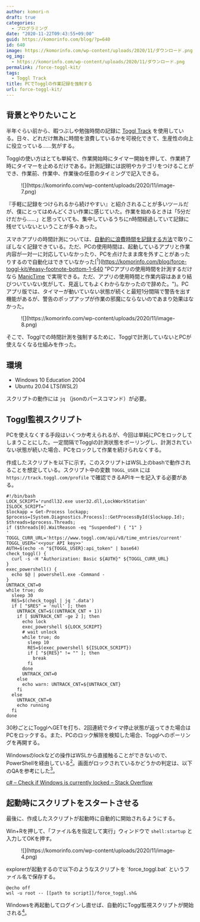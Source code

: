 ```yaml
---
author: komori-n
draft: true
categories:
  - プログラミング
date: "2020-11-22T09:43:55+09:00"
guid: https://komorinfo.com/blog/?p=640
id: 640
image: https://komorinfo.com/wp-content/uploads/2020/11/ダウンロード.png
og_img:
  - https://komorinfo.com/wp-content/uploads/2020/11/ダウンロード.png
permalink: /force-toggl-kit/
tags:
  - Toggl Track
title: PCでTogglの作業記録を強制する
url: force-toggl-kit/
---
```


## 背景とやりたいこと

半年ぐらい前から、暇つぶしや勉強時間の記録に [Toggl Track](https://track.toggl.com) を使用している。日々、どれだけ無為に時間を浪費しているかを可視化できて、生産性の向上に役立っている……気がする。

Togglの使い方はとても単純で、作業開始時にタイマー開始を押して、作業終了時にタイマーを止めるだけである。計測記録には説明やカテゴリをつけることができ、作業前、作業中、作業後の任意のタイミングで記入できる。

<figure class="wp-block-image size-large">![](https://komorinfo.com/wp-content/uploads/2020/11/image-7.png)</figure>『手軽に記録をつけられるから続けやすい』と紹介されることが多いツールだが、僕にとってはめんどくさい作業に感じていた。作業を始めるときは「5分だけだから……」と思っていても、集中しているうちにn時間経過していて記録に残せていないということが多々あった。

スマホアプリの時間計測については、[自動的に浪費時間を記録する方法](https://komorinfo.com/blog/?p=640&preview=true)で取りこぼしなく記録できている。ただ、PCの使用時間は、起動しているアプリと作業内容が一対一に対応していなかったり、PCを点けたまま席を外すことがあったりするので自動化はできていなかった<span class="easy-footnote-margin-adjust" id="easy-footnote-1-640"></span><span class="easy-footnote">[<sup>1</sup>](https://komorinfo.com/blog/force-toggl-kit/#easy-footnote-bottom-1-640 "PCアプリの使用時間を計測するだけなら <a rel="noreferrer noopener" href="https://www.manictime.com" target="_blank">ManicTime</a> で実現できる。ただ、アプリの使用時間と作業内容はあまり結びついていない気がして、見返してもよくわからなかったので辞めた。")</span>。PCアプリ版では、タイマーが動いていない状態が続くと最短1分間隔で警告を出す機能があるが、警告のポップアップが作業の邪魔にならないのであまり効果はなかった。

<figure class="wp-block-image size-large">![](https://komorinfo.com/wp-content/uploads/2020/11/image-8.png)</figure>そこで、Togglでの時間計測を強制するために、Togglで計測していないとPCが使えなくなる仕組みを作った。

## 環境

- Windows 10 Education 2004
- Ubuntu 20.04 LTS(WSL2)

スクリプトの動作には `jq` （jsonのパースコマンド）が必要。

## Toggl監視スクリプト

PCを使えなくする手段はいくつか考えられるが、今回は単純にPCをロックしてしまうことにした。一定間隔でTogglの計測状態をポーリングし、計測されていない状態が続いた場合、PCをロックして作業を続けられなくする。

作成したスクリプトを以下に示す。このスクリプトはWSL上のbashで動作されることを想定している。スクリプト中の変数 `TOGGL_USER` には `https://track.toggl.com/profile` で確認できるAPIキーを記入する必要がある。

```
#!/bin/bash
LOCK_SCRIPT='rundll32.exe user32.dll,LockWorkStation'
ISLOCK_SCRIPT='
$lockapp = Get-Process lockapp;
$process=[System.Diagnostics.Process]::GetProcessById($lockapp.Id);
$threads=$process.Threads;
if ($threads[0].WaitReason -eq "Suspended") { "1" }
'
TOGGL_CURR_URL='https://www.toggl.com/api/v8/time_entries/current'
TOGGL_USER='<<your API key>>'
AUTH=$(echo -n "${TOGGL_USER}:api_token" | base64)
check_toggl() {
  curl -s -H "Authorization: Basic ${AUTH}" ${TOGGL_CURR_URL}
}
exec_powershell() {
  echo $@ | powershell.exe -Command -
}
UNTRACK_CNT=0
while true; do
  sleep 30
  RES=$(check_toggl | jq '.data')
  if [ "$RES" = 'null' ]; then
    UNTRACK_CNT=$((UNTRACK_CNT + 1))
    if [ $UNTRACK_CNT -ge 2 ]; then
      echo lock
      exec_powershell ${LOCK_SCRIPT}
      # wait unlock
      while true; do
        sleep 10
        RES=$(exec_powershell ${ISLOCK_SCRIPT})
        if [ "${RES}" != "" ]; then
          break
        fi
      done
      UNTRACK_CNT=0
    else
      echo warn: UNTRACK_CNT=${UNTRACK_CNT}
    fi
  else
    UNTRACK_CNT=0
    echo running
  fi
done
```

30秒ごとにTogglへGETを打ち、2回連続でタイマ停止状態が返ってきた場合はPCをロックする。また、PCのロック解除を検知した場合、Togglへのポーリングを再開する。

Windowsのlockなどの操作はWSLから直接触ることができないので、PowerShellを経由している<span class="easy-footnote-margin-adjust" id="easy-footnote-2-640"></span><span class="easy-footnote">[<sup>2</sup>](https://komorinfo.com/blog/force-toggl-kit/#easy-footnote-bottom-2-640 "最初から全部PowerShell scriptにしておけばよかった気もするが、僕はPowerShellが苦手なので、主要部分はBashで作った。PowerShell何もわからない。")</span>。画面がロックされているかどうかの判定は、以下のQAを参考にした<span class="easy-footnote-margin-adjust" id="easy-footnote-3-640"></span><span class="easy-footnote">[<sup>3</sup>](https://komorinfo.com/blog/force-toggl-kit/#easy-footnote-bottom-3-640 "画面のロック判定は意外と難しいらしく、かなり苦戦した。Windows10以前とはロックの仕様が変わっていて、ググって出てきたサンプルコードの多くは手元の環境で動作しなかった。")</span>。

[c# – Check if Windows is currently locked – Stack Overflow](https://stackoverflow.com/questions/47393776/check-if-windows-is-currently-locked)

## 起動時にスクリプトをスタートさせる

最後に、作成したスクリプトが起動時に自動的に開始されるようにする。

Win+Rを押して、「ファイル名を指定して実行」ウィンドウで `shell:startup` と入力してOKを押す。

<figure class="wp-block-image size-large">![](https://komorinfo.com/wp-content/uploads/2020/11/image-4.png)</figure>explorerが起動するので以下のようなスクリプトを `force_toggl.bat` というファイル名で保存する。

```
@echo off
wsl -u root -- [[path to script]]/force_toggl.sh&
```

Windowsを再起動してログインし直せば、自動的にToggl監視スクリプトが開始される<span class="easy-footnote-margin-adjust" id="easy-footnote-4-640"></span><span class="easy-footnote">[<sup>4</sup>](https://komorinfo.com/blog/force-toggl-kit/#easy-footnote-bottom-4-640 "ポーリング間隔が間違っている等スクリプトにバグがあると、永久にログインできなくなるので注意（1敗）")</span>。

